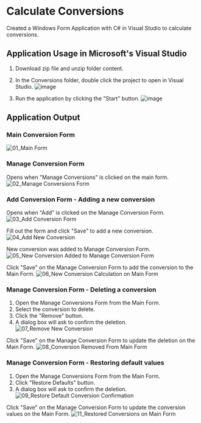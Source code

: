 # Calculate Conversions
Created a Windows Form Application with C# in Visual Studio to calculate conversions.

## Application Usage in Microsoft's Visual Studio
1. Download zip file and unzip folder content.
2. In the Conversions folder, double click the project to open in Visual Studio.
  ![image](https://github.com/sidneyshafer/calculate-conversions/assets/66838571/4e5ab6fc-b177-42b8-afb7-7b96f33760af)
 
3. Run the application by clicking the "Start" button.
   ![image](https://github.com/sidneyshafer/calculate-conversions/assets/66838571/1d01c73a-d0ee-4e8b-adc7-0b7106b48914)

## Application Output
### Main Conversion Form
![01_Main Form](https://github.com/sidneyshafer/calculate-conversions/assets/66838571/d639c44e-aeaf-4c09-b71d-04a577ac93d0)

### Manage Conversion Form
Opens when "Manage Conversions" is clicked on the main form.
![02_Manage Conversions Form](https://github.com/sidneyshafer/calculate-conversions/assets/66838571/f2134bf4-dbfd-41b1-a04a-2903cec799a2)

### Add Conversion Form - Adding a new conversion
Opens when "Add" is clicked on the Manage Conversion Form.
![03_Add Conversion Form](https://github.com/sidneyshafer/calculate-conversions/assets/66838571/2f094dbc-715f-4065-a88b-aefd4ed42e3e)

Fill out the form and click "Save" to add a new conversion.
![04_Add New Conversion](https://github.com/sidneyshafer/calculate-conversions/assets/66838571/9508137f-3532-43ec-9311-035191d346e6)

New conversion was added to Manage Conversion Form.
![05_New Conversion Added to Manage Conversion Form](https://github.com/sidneyshafer/calculate-conversions/assets/66838571/44ebb211-4979-4b01-9fa2-826d8ceec12b)

Click "Save" on the Manage Conversion Form to add the conversion to the Main Form.
![06_New Conversion Calculation on Main Form](https://github.com/sidneyshafer/calculate-conversions/assets/66838571/028718d0-0b0f-4c71-9692-74d7f6871784)

### Manage Conversion Form - Deleting a conversion
1. Open the Manage Conversions Form from the Main Form.
2. Select the conversion to delete.
3. Click the "Remove" button.
4. A dialog box will ask to confirm the deletion.
![07_Remove New Conversion](https://github.com/sidneyshafer/calculate-conversions/assets/66838571/91bae087-cb27-4beb-a7b1-3739617d9002)

Click "Save" on the Manage Conversion Form to update the deletion on the Main Form.
![08_Conversion Removed From Main Form](https://github.com/sidneyshafer/calculate-conversions/assets/66838571/d565e395-1fe1-4ff5-83f7-cbd2a848f7f5)

### Manage Conversion Form - Restoring default values
1. Open the Manage Conversions Form from the Main Form.
2. Click "Restore Defaults" button.
3. A dialog box will ask to confirm the deletion.
![09_Restore Default Conversion Confirmation](https://github.com/sidneyshafer/calculate-conversions/assets/66838571/96a4ac5b-6255-4f10-baef-6f58b443d4b6)

Click "Save" on the Manage Conversion Form to update the conversion values on the Main Form.
![11_Restored Conversions on Main Form](https://github.com/sidneyshafer/calculate-conversions/assets/66838571/97beff69-2472-480d-9a52-9fa3f788b9d3)
